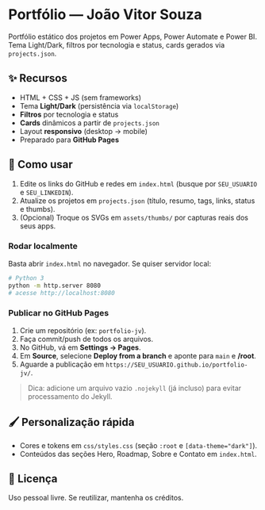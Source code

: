 # Portfólio — João Vitor Souza

Portfólio estático dos projetos em Power Apps, Power Automate e Power BI. Tema Light/Dark, filtros por tecnologia e status, cards gerados via `projects.json`.

## ✨ Recursos
- HTML + CSS + JS (sem frameworks)
- Tema **Light/Dark** (persistência via `localStorage`)
- **Filtros** por tecnologia e status
- **Cards** dinâmicos a partir de `projects.json`
- Layout **responsivo** (desktop → mobile)
- Preparado para **GitHub Pages**

## 🚀 Como usar

1. Edite os links do GitHub e redes em `index.html` (busque por `SEU_USUARIO` e `SEU_LINKEDIN`).
2. Atualize os projetos em `projects.json` (título, resumo, tags, links, status e thumbs).
3. (Opcional) Troque os SVGs em `assets/thumbs/` por capturas reais dos seus apps.

### Rodar localmente
Basta abrir `index.html` no navegador. Se quiser servidor local:
```bash
# Python 3
python -m http.server 8080
# acesse http://localhost:8080
```

### Publicar no GitHub Pages
1. Crie um repositório (ex: `portfolio-jv`).
2. Faça commit/push de todos os arquivos.
3. No GitHub, vá em **Settings → Pages**.
4. Em **Source**, selecione **Deploy from a branch** e aponte para `main` e **/root**.
5. Aguarde a publicação em `https://SEU_USUARIO.github.io/portfolio-jv/`.

> Dica: adicione um arquivo vazio `.nojekyll` (já incluso) para evitar processamento do Jekyll.

## 🖌️ Personalização rápida
- Cores e tokens em `css/styles.css` (seção `:root` e `[data-theme="dark"]`).
- Conteúdos das seções Hero, Roadmap, Sobre e Contato em `index.html`.

## 📄 Licença
Uso pessoal livre. Se reutilizar, mantenha os créditos.
